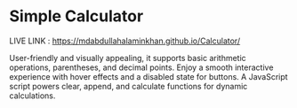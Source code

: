 # Simple Calculator
LIVE LINK : https://mdabdullahalaminkhan.github.io/Calculator/ 

User-friendly and visually appealing, it supports basic arithmetic operations, parentheses, and decimal points. Enjoy a smooth interactive experience with hover effects and a disabled state for buttons. A JavaScript script powers clear, append, and calculate functions for dynamic calculations.
